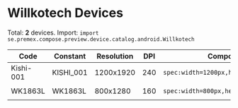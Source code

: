 # Willkotech Devices

Total: **2** devices. Import: `import se.premex.compose.preview.device.catalog.android.Willkotech`

| Code | Constant | Resolution | DPI | Compose Spec | Preview Usage |
|------|----------|------------|-----|-------------|---------------|
| Kishi-001 | KISHI_001 | 1200x1920 | 240 | `spec:width=1200px,height=1920px,dpi=240` | `@Preview(device = Willkotech.KISHI_001)` |
| WK1863L | WK1863L | 800x1280 | 160 | `spec:width=800px,height=1280px,dpi=160` | `@Preview(device = Willkotech.WK1863L)` |

<!-- Generated automatically. Do not edit manually. -->
